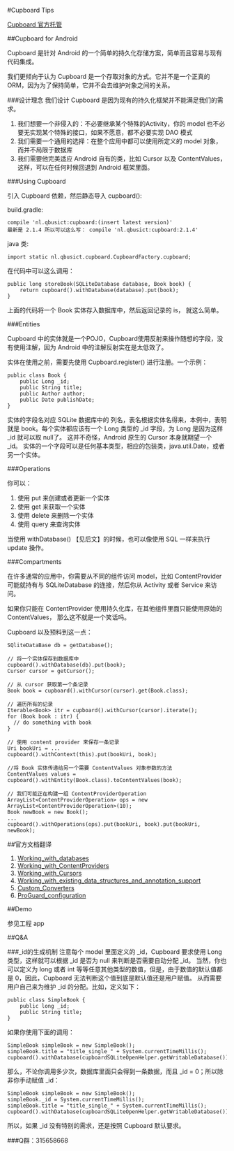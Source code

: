 #Cupboard Tips

[Cupboard 官方托管](https://bitbucket.org/littlerobots/cupboard)

##Cupboard for Android

Cupboard 是针对 Android 的一个简单的持久化存储方案，简单而且容易与现有代码集成。

我们更倾向于认为 Cupboard 是一个存取对象的方式。它并不是一个正真的ORM，因为为了保持简单，它并不会去维护对象之间的关系。

###设计理念
我们设计 Cupboard 是因为现有的持久化框架并不能满足我们的需求。

1. 我们想要一个非侵入的：不必要继承某个特殊的Activity，你的 model 也不必要无实现某个特殊的接口，如果不愿意，都不必要实现 DAO 模式
2. 我们需要一个通用的选择：在整个应用中都可以使用所定义的 model 对象，而并不局限于数据库
3. 我们需要他完美适应 Android 自有的类，比如 Cursor 以及 ContentValues，这样，可以在任何时候回退到 Android 框架里面。

###Using Cupboard

引入 Cupboard 依赖，然后静态导入 cupboard():

build.gradle:

    compile 'nl.qbusict:cupboard:(insert latest version)'
    最新是 2.1.4 所以可以这么写： compile 'nl.qbusict:cupboard:2.1.4'
    
    
java 类:

    import static nl.qbusict.cupboard.CupboardFactory.cupboard;

在代码中可以这么调用：
    
    public long storeBook(SQLiteDatabase database, Book book) {
        return cupboard().withDatabase(database).put(book);
    }

上面的代码将一个 Book 实体存入数据库中，然后返回记录的 is， 就这么简单。

###Entities

Cupboard 中的实体就是一个POJO，Cupboard使用反射来操作随想的字段，没有使用注解，因为 Android 中的注解反射实在是太低效了。

实体在使用之前，需要先使用 Cupboard.register() 进行注册。一个示例：

    public class Book {
        public Long _id;
        public String title;
        public Author author;
        public Date publishDate;
    }

实体的字段名对应 SQLite 数据库中的 列名，表名根据实体名得来，本例中，表明就是 book。每个实体都应该有一个 Long 类型的 _id 字段，为 Long 是因为这样 _id 就可以取 null了。
这并不奇怪，Android 原生的 Cursor 本身就期望一个 _id。
实体的一个字段可以是任何基本类型，相应的包装类，java.util.Date，或者另一个实体。

###Operations

你可以：

1. 使用 put 来创建或者更新一个实体
2. 使用 get 来获取一个实体
3. 使用 delete 来删除一个实体
4. 使用 query 来查询实体

当使用 withDatabase() 【见后文】的时候，也可以像使用 SQL 一样来执行 update 操作。

###Compartments

在许多通常的应用中，你需要从不同的组件访问 model，比如 ContentProvider 可能就持有与 SQLiteDatabase 的连接，然后你从 Activity 或者 Service 来访问。

如果你只能在 ContentProvider 使用持久化库，在其他组件里面只能使用原始的 ContentValues， 那么这不就是一个笑话吗。

Cupboard 以及预料到这一点：

    SQliteDataBase db = getDatabase();
    
    // 将一个实体保存到数据库中
    cupboard().withDatabase(db).put(book);
    Cursor cursor = getCursor();
    
    // 从 cursor 获取第一个条记录
    Book book = cupboard().withCursor(cursor).get(Book.class);
    
    // 遍历所有的记录
    Iterable<Book> itr = cupboard().withCursor(cursor).iterate();
    for (Book book : itr) {
      // do something with book
    }
    
    // 使用 content provider 来保存一条记录
    Uri bookUri = ...
    cupboard().withContext(this).put(bookUri, book);
    
    //将 Book 实体传递给另一个需要 ContentValues 对象参数的方法
    ContentValues values = cupboard().withEntity(Book.class).toContentValues(book);
    
    // 我们可能正在构建一组 ContentProviderOperation 
    ArrayList<ContentProviderOperation> ops = new ArrayList<ContentProviderOperation>(10);
    Book newBook = new Book();
    ...
    cupboard().withOperations(ops).put(bookUri, book).put(bookUri, newBook);
    
    
##官方文档翻译

1. [Working_with_databases](./doc/Working_with_databases.md)
1. [Working_with_ContentProviders](./doc/Working_with_ContentProviders.md)
1. [Working_with_Cursors](./doc/Working_with_Cursors.md)
1. [Working_with_existing_data_structures_and_annotation_support](./doc/Working_with_existing_data_structures_and_annotation_support.md)
1. [Custom_Converters](./doc/Custom_Converters.md)
1. [ProGuard_configuration](./doc/ProGuard_configuration.md)

##Demo

参见工程 app
    
##Q&A

###_id的生成机制
注意每个 model 里面定义的 _id，Cupboard 要求使用 Long 类型，这样就可以根据 _id 是否为 null 来判断是否需要自动分配 _id。
当然，你也可以定义为 long 或者 int 等等任意其他类型的数值，但是，由于数值的默认值都是 0，因此，Cupboard 无法判断这个值到底是默认值还是用户赋值。
从而需要用户自己来为维护 _id 的分配。比如，定义如下：

    public class SimpleBook {
        public long _id;
        public String title;
    }
    
如果你使用下面的调用：

    SimpleBook simpleBook = new SimpleBook();
    simpleBook.title = "title_single_" + System.currentTimeMillis();
    cupboard().withDatabase(cupboardSQLiteOpenHelper.getWritableDatabase()).put(simpleBook);

那么，不论你调用多少次，数据库里面只会得到一条数据，而且 _id = 0；所以除非你手动赋值 _id：

    SimpleBook simpleBook = new SimpleBook();
    simpleBook._id = System.currentTimeMillis();
    simpleBook.title = "title_single_" + System.currentTimeMillis();
    cupboard().withDatabase(cupboardSQLiteOpenHelper.getWritableDatabase()).put(simpleBook);
    
所以，如果 _id 没有特别的需求，还是按照 Cupboard 默认要求。

###Q群：315658668

